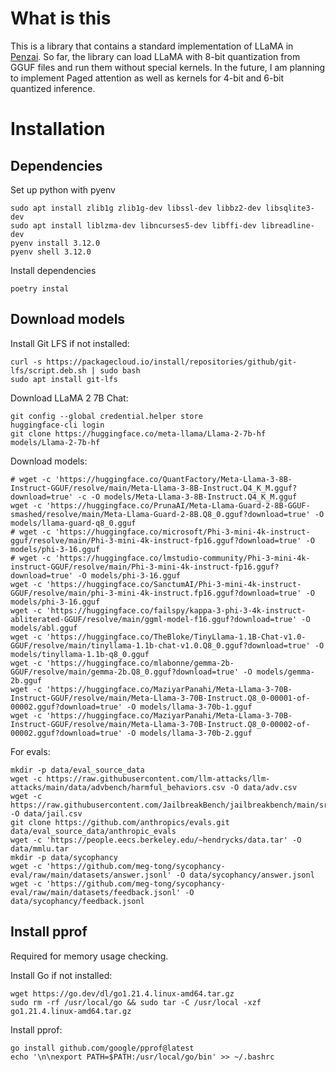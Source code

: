 # What is this
This is a library that contains a standard implementation of LLaMA in [Penzai](https://github.com/google-deepmind/penzai). So far, the library can load LLaMA with 8-bit quantization from GGUF files and run them without special kernels. In the future, I am planning to implement Paged attention as well as kernels for 4-bit and 6-bit quantized inference.

# Installation

## Dependencies

Set up python with pyenv

```
sudo apt install zlib1g zlib1g-dev libssl-dev libbz2-dev libsqlite3-dev
sudo apt install liblzma-dev libncurses5-dev libffi-dev libreadline-dev
pyenv install 3.12.0
pyenv shell 3.12.0
```

Install dependencies

```
poetry instal
```

## Download models

Install Git LFS if not installed:

```
curl -s https://packagecloud.io/install/repositories/github/git-lfs/script.deb.sh | sudo bash
sudo apt install git-lfs
```

Download LLaMA 2 7B Chat:

```
git config --global credential.helper store
huggingface-cli login
git clone https://huggingface.co/meta-llama/Llama-2-7b-hf models/Llama-2-7b-hf
```

Download models:

```
# wget -c 'https://huggingface.co/QuantFactory/Meta-Llama-3-8B-Instruct-GGUF/resolve/main/Meta-Llama-3-8B-Instruct.Q4_K_M.gguf?download=true' -c -O models/Meta-Llama-3-8B-Instruct.Q4_K_M.gguf
wget -c 'https://huggingface.co/PrunaAI/Meta-Llama-Guard-2-8B-GGUF-smashed/resolve/main/Meta-Llama-Guard-2-8B.Q8_0.gguf?download=true' -O models/llama-guard-q8_0.gguf
# wget -c 'https://huggingface.co/microsoft/Phi-3-mini-4k-instruct-gguf/resolve/main/Phi-3-mini-4k-instruct-fp16.gguf?download=true' -O models/phi-3-16.gguf
# wget -c 'https://huggingface.co/lmstudio-community/Phi-3-mini-4k-instruct-GGUF/resolve/main/Phi-3-mini-4k-instruct-fp16.gguf?download=true' -O models/phi-3-16.gguf
wget -c 'https://huggingface.co/SanctumAI/Phi-3-mini-4k-instruct-GGUF/resolve/main/phi-3-mini-4k-instruct.fp16.gguf?download=true' -O models/phi-3-16.gguf
wget -c 'https://huggingface.co/failspy/kappa-3-phi-3-4k-instruct-abliterated-GGUF/resolve/main/ggml-model-f16.gguf?download=true' -O models/abl.gguf
wget -c 'https://huggingface.co/TheBloke/TinyLlama-1.1B-Chat-v1.0-GGUF/resolve/main/tinyllama-1.1b-chat-v1.0.Q8_0.gguf?download=true' -O models/tinyllama-1.1b-q8_0.gguf
wget -c 'https://huggingface.co/mlabonne/gemma-2b-GGUF/resolve/main/gemma-2b.Q8_0.gguf?download=true' -O models/gemma-2b.gguf
wget -c 'https://huggingface.co/MaziyarPanahi/Meta-Llama-3-70B-Instruct-GGUF/resolve/main/Meta-Llama-3-70B-Instruct.Q8_0-00001-of-00002.gguf?download=true' -O models/llama-3-70b-1.gguf
wget -c 'https://huggingface.co/MaziyarPanahi/Meta-Llama-3-70B-Instruct-GGUF/resolve/main/Meta-Llama-3-70B-Instruct.Q8_0-00002-of-00002.gguf?download=true' -O models/llama-3-70b-2.gguf
```

For evals:
```
mkdir -p data/eval_source_data
wget -c https://raw.githubusercontent.com/llm-attacks/llm-attacks/main/data/advbench/harmful_behaviors.csv -O data/adv.csv
wget -c https://raw.githubusercontent.com/JailbreakBench/jailbreakbench/main/src/jailbreakbench/data/behaviors.csv -O data/jail.csv
git clone https://github.com/anthropics/evals.git data/eval_source_data/anthropic_evals
wget -c 'https://people.eecs.berkeley.edu/~hendrycks/data.tar' -O data/mmlu.tar
mkdir -p data/sycophancy
wget -c 'https://github.com/meg-tong/sycophancy-eval/raw/main/datasets/answer.jsonl' -O data/sycophancy/answer.jsonl
wget -c 'https://github.com/meg-tong/sycophancy-eval/raw/main/datasets/feedback.jsonl' -O data/sycophancy/feedback.jsonl
```

## Install pprof

Required for memory usage checking.

Install Go if not installed:

```
wget https://go.dev/dl/go1.21.4.linux-amd64.tar.gz
sudo rm -rf /usr/local/go && sudo tar -C /usr/local -xzf go1.21.4.linux-amd64.tar.gz
```

Install pprof:

```
go install github.com/google/pprof@latest
echo '\n\nexport PATH=$PATH:/usr/local/go/bin' >> ~/.bashrc
```